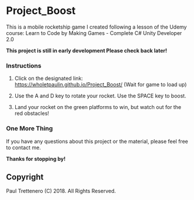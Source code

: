 # Project_Boost
This is a mobile rocketship game I created following a lesson of the Udemy course: Learn to Code by Making Games - Complete C# Unity Developer 2.0

**This project is still in early development Please check back later!**

### Instructions

1. Click on the designated link:  https://wholetpaulin.github.io/Project_Boost/   (Wait for game to load up)

2. Use the A and D key to rotate your rocket.  Use the SPACE key to boost.

3. Land your rocket on the green platforms to win, but watch out for the red obstacles!


### One More Thing

If you have any questions about this project or the material, please feel free to contact me.

**Thanks for stopping by!**

## Copyright

Paul Trettenero (C) 2018. All Rights Reserved.
